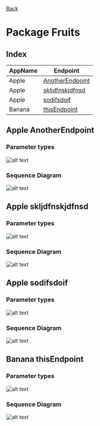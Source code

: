
[Back](../README.md)
# Package Fruits

## Index
| AppName | Endpoint |
| - | - | 
| Apple | [AnotherEndpoint](#AppleAnotherEndpoint) |
| Apple | [skljdfnskjdfnsd](#Appleskljdfnskjdfnsd) |
| Apple | [sodifsdoif](#Applesodifsdoif) |
| Banana | [thisEndpoint](#BananathisEndpoint) |]


## Apple AnotherEndpoint

### Parameter types

![alt text](AppleAnotherEndpointdata-model.svg)

### Sequence Diagram
![alt text](AppleAnotherEndpoint.svg)

## Apple skljdfnskjdfnsd

### Parameter types

![alt text](Appleskljdfnskjdfnsddata-model.svg)

### Sequence Diagram
![alt text](Appleskljdfnskjdfnsd.svg)

## Apple sodifsdoif

### Parameter types

![alt text](Applesodifsdoifdata-model.svg)

### Sequence Diagram
![alt text](Applesodifsdoif.svg)

## Banana thisEndpoint

### Parameter types

![alt text](BananathisEndpointdata-model.svg)

### Sequence Diagram
![alt text](BananathisEndpoint.svg)


